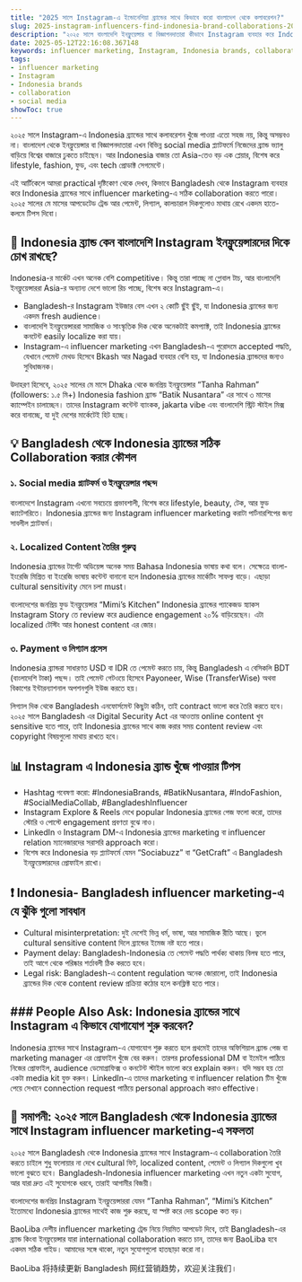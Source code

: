 ```yaml
---
title: "2025 সালে Instagram-এ ইন্ডোনেশিয়া ব্র্যান্ডের সাথে কিভাবে করো বাংলাদেশ থেকে কলাবরেশন?"
slug: 2025-instagram-influencers-find-indonesia-brand-collaborations-2025-05-12
description: "২০২৫ সালে বাংলাদেশি ইনফ্লুয়েন্সার বা বিজ্ঞাপনদাতারা কীভাবে Instagram ব্যবহার করে Indonesia ব্র্যান্ডের সাথে সফল influencer marketing এবং social media collaboration গড়ে তুলতে পারে, সেই নিয়ে একদম রিয়েল, প্র্যাকটিক্যাল গাইড।"
date: 2025-05-12T22:16:08.367148
keywords: influencer marketing, Instagram, Indonesia brands, collaboration, social media
tags:
- influencer marketing
- Instagram
- Indonesia brands
- collaboration
- social media
showToc: true
---
```


২০২৫ সালে Instagram-এ Indonesia ব্র্যান্ডের সাথে কলাবরেশন খুঁজে পাওয়া এতো সহজ নয়, কিন্তু অসম্ভবও না। বাংলাদেশ থেকে ইনফ্লুয়েন্সার বা বিজ্ঞাপনদাতারা এখন বিভিন্ন social media প্ল্যাটফর্মে নিজেদের ব্র্যান্ড ভ্যালু বাড়িয়ে বিশ্বের বাজারে ঢুকতে চাইছেন। আর Indonesia বাজার তো Asia-তেও বড় এক প্লেয়ার, বিশেষ করে lifestyle, fashion, ফুড, এবং tech প্রোডাক্ট সেগমেন্টে।

এই আর্টিকেলে আমরা practical দৃষ্টিকোণ থেকে দেখব, কিভাবে Bangladesh থেকে Instagram ব্যবহার করে Indonesia ব্র্যান্ডের সাথে influencer marketing-এ সঠিক collaboration করতে পারো। ২০২৫ সালের মে মাসের আপডেটেড ট্রেন্ড আর পেমেন্ট, লিগ্যাল, কালচারাল দিকগুলোও মাথায় রেখে একদম হাতে-কলমে টিপস দিবো।

## 📢 Indonesia ব্র্যান্ড কেন বাংলাদেশি Instagram ইনফ্লুয়েন্সারদের দিকে চোখ রাখছে?

Indonesia-র মার্কেট এখন অনেক বেশি competitive। কিন্তু তারা পাচ্ছে না গ্লোবাল টাচ, আর বাংলাদেশি ইনফ্লুয়েন্সাররা Asia-র অন্যান্য দেশে ভালো রিচ পাচ্ছে, বিশেষ করে Instagram-এ।

* Bangladesh-র Instagram ইউজার বেস এখন ২ কোটি ছুঁই ছুঁই, যা Indonesia ব্র্যান্ডের জন্য একদম fresh audience।
* বাংলাদেশি ইনফ্লুয়েন্সাররা সামাজিক ও সাংস্কৃতিক দিক থেকে অনেকটাই কমপ্যাক্ট, তাই Indonesia ব্র্যান্ডের কনটেন্ট easily localize করা যায়।
* Instagram-এ influencer marketing এখন Bangladesh-এ পুরোদমে accepted পদ্ধতি, যেখানে পেমেন্ট মেথড হিসেবে Bkash আর Nagad ব্যবহার বেশি হয়, যা Indonesia ব্র্যান্ডদের জন্যও সুবিধাজনক।

উদাহরণ হিসেবে, ২০২৫ সালের মে মাসে Dhaka থেকে জনপ্রিয় ইনফ্লুয়েন্সার “Tanha Rahman” (followers: ১.৫ মি+) Indonesia fashion ব্র্যান্ড “Batik Nusantara” এর সাথে ৩ মাসের ক্যাম্পেইন চালাচ্ছেন। তাদের Instagram কন্টেন্ট ব্যাংকক, jakarta vibe এবং বাংলাদেশি স্ট্রিট স্টাইল মিক্স করে বানাচ্ছে, যা দুই দেশের মার্কেটেই হিট হচ্ছে।

## 💡 Bangladesh থেকে Indonesia ব্র্যান্ডের সঠিক Collaboration করার কৌশল

### ১. Social media প্ল্যাটফর্ম ও ইনফ্লুয়েন্সার পছন্দ

বাংলাদেশে Instagram এখনো সবচেয়ে প্রভাবশালী, বিশেষ করে lifestyle, beauty, টেক, আর ফুড ক্যাটেগরিতে। Indonesia ব্র্যান্ডের জন্য Instagram influencer marketing করাটা পার্টনারশিপের জন্য সাবলীল প্ল্যাটফর্ম।

### ২. Localized Content তৈরির গুরুত্ব

Indonesia ব্র্যান্ডের টার্গেট অডিয়েন্স অনেক সময় Bahasa Indonesia ভাষায় কথা বলে। সেক্ষেত্রে বাংলা-ইংরেজি মিশ্রিত বা ইংরেজি ভাষায় কন্টেন্ট বানানো হলে Indonesia ব্র্যান্ডের মার্কেটিং সাফল্য বাড়ে। এছাড়া cultural sensitivity মেনে চলা must।

বাংলাদেশের জনপ্রিয় ফুড ইনফ্লুয়েন্সার “Mimi’s Kitchen” Indonesia ব্র্যান্ডের প্যাকেজড স্ন্যাকস Instagram Story তে review করে audience engagement ২০% বাড়িয়েছেন। এটা localized টেস্টিং আর honest content এর জোর।

### ৩. Payment ও লিগ্যাল প্রসেস

Indonesia ব্র্যান্ডরা সাধারণত USD বা IDR তে পেমেন্ট করতে চায়, কিন্তু Bangladesh এ বেসিকলি BDT (বাংলাদেশি টাকা) পছন্দ। তাই পেমেন্ট গেটওয়ে হিসেবে Payoneer, Wise (TransferWise) অথবা বিকাশের ইন্টারন্যাশনাল অপশনগুলি ইউজ করতে হয়। 

লিগ্যাল দিক থেকে Bangladesh এনফোর্সমেন্ট কিছুটা কঠিন, তাই contract ভালো করে তৈরি করতে হবে। ২০২৫ সালে Bangladesh এর Digital Security Act এর আওতায় online content খুব sensitive হতে পারে, তাই Indonesia ব্র্যান্ডের সাথে কাজ করার সময় content review এবং copyright বিষয়গুলো মাথায় রাখতে হবে।

## 📊 Instagram এ Indonesia ব্র্যান্ড খুঁজে পাওয়ার টিপস

* Hashtag গবেষণা করো: #IndonesiaBrands, #BatikNusantara, #IndoFashion, #SocialMediaCollab, #BangladeshInfluencer
* Instagram Explore & Reels দেখে popular Indonesia ব্র্যান্ডের পেজ ফলো করো, তাদের স্টোরি ও পোস্টে engagement প্রবণতা বুঝে নাও।
* LinkedIn ও Instagram DM-এ Indonesia ব্র্যান্ডের marketing বা influencer relation ম্যানেজারদের সরাসরি approach করো।
* বিশেষ করে Indonesia বড় প্ল্যাটফর্মে যেমন “Sociabuzz” বা “GetCraft” এ Bangladesh ইনফ্লুয়েন্সারদের প্রোফাইল রাখো।

## ❗ Indonesia- Bangladesh influencer marketing-এ যে ঝুঁকি গুলো সাবধান

* Cultural misinterpretation: দুই দেশেই ভিন্ন ধর্ম, ভাষা, আর সামাজিক রীতি আছে। ভুলে cultural sensitive content দিলে ব্র্যান্ডের ইমেজ নষ্ট হতে পারে।
* Payment delay: Bangladesh-Indonesia তে পেমেন্ট পদ্ধতি পার্থক্য থাকায় বিলম্ব হতে পারে, তাই আগে থেকে পরিষ্কার শর্তাবলী ঠিক করতে হবে।
* Legal risk: Bangladesh-এ content regulation অনেক জোরালো, তাই Indonesia ব্র্যান্ডের দিক থেকে content review প্রক্রিয়া কঠোর হলে কনফ্লিক্ট হতে পারে।

## ### People Also Ask: Indonesia ব্র্যান্ডের সাথে Instagram এ কিভাবে যোগাযোগ শুরু করবেন?

Indonesia ব্র্যান্ডের সাথে Instagram-এ যোগাযোগ শুরু করতে হলে প্রথমেই তাদের অফিশিয়াল ব্র্যান্ড পেজ বা marketing manager এর প্রোফাইল খুঁজে বের করুন। তারপর professional DM বা ইমেইল পাঠিয়ে নিজের প্রোফাইল, audience ডেমোগ্রাফিক্স ও কনটেন্ট স্টাইল ভালো করে explain করুন। যদি সম্ভব হয় তো একটা media kit যুক্ত করুন। LinkedIn-এ তাদের marketing বা influencer relation টিম খুঁজে পেয়ে সেখানে connection request পাঠিয়ে personal approach করাও effective।

## 📢 সমাপনী: ২০২৫ সালে Bangladesh থেকে Indonesia ব্র্যান্ডের সাথে Instagram influencer marketing-এ সফলতা

২০২৫ সালে Bangladesh থেকে Indonesia ব্র্যান্ডের সাথে Instagram-এ collaboration তৈরি করতে চাইলে শুধু ফলোয়ার না দেখে cultural ফিট, localized content, পেমেন্ট ও লিগ্যাল দিকগুলো খুব ভালো বুঝতে হবে। Bangladesh-Indonesia influencer marketing এখন নতুন একটা সুযোগ, আর যারা দ্রুত এই সুযোগকে ধরবে, তারাই আগামীর বিজয়ী।

বাংলাদেশের জনপ্রিয় Instagram ইনফ্লুয়েন্সাররা যেমন “Tanha Rahman”, “Mimi’s Kitchen” ইতোমধ্যে Indonesia ব্র্যান্ডের সাথেই কাজ শুরু করছে, যা স্পষ্ট করে দেয় scope কত বড়। 

BaoLiba দেশীয় influencer marketing ট্রেন্ড নিয়ে নিয়মিত আপডেট দিবে, তাই Bangladesh-এর ব্র্যান্ড কিংবা ইনফ্লুয়েন্সার যারা international collaboration করতে চান, তাদের জন্য BaoLiba হবে একদম সঠিক গাইড। আমাদের সঙ্গে থাকো, নতুন সুযোগগুলো হাতছাড়া করো না।

BaoLiba 将持续更新 Bangladesh 网红营销趋势，欢迎关注我们।